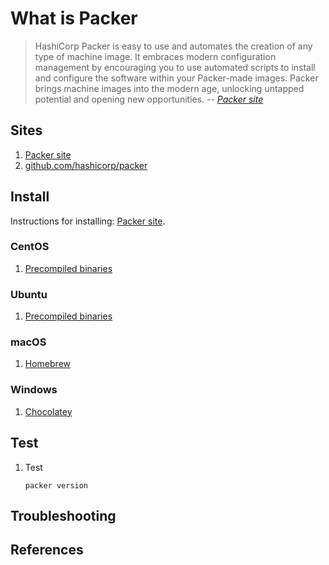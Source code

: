 # What is Packer

> HashiCorp Packer is easy to use and automates the creation of any type of machine image.
> It embraces modern configuration management by encouraging you to use automated scripts
> to install and configure the software within your Packer-made images.
> Packer brings machine images into the modern age, unlocking untapped potential and opening new opportunities.
> -- _[Packer site]_

## Sites

1. [Packer site]
1. [github.com/hashicorp/packer]

## Install

Instructions for installing: [Packer site].

### CentOS

1. [Precompiled binaries]

### Ubuntu

1. [Precompiled binaries]

### macOS

1. [Homebrew]

### Windows

1. [Chocolatey]

## Test

1. Test

   ```console
   packer version
   ```

## Troubleshooting

## References

[Chocolatey]: https://www.packer.io/intro/getting-started/install.html#chocolatey
[github.com/hashicorp/packer]: https://github.com/hashicorp/packer
[Homebrew]: https://www.packer.io/intro/getting-started/install.html#homebrew
[Packer site]: https://www.packer.io/
[Precompiled binaries]: https://www.packer.io/intro/getting-started/install.html#precompiled-binaries
